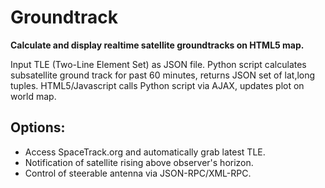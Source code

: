 Groundtrack
===========

**Calculate and display realtime satellite groundtracks on HTML5 map.**

Input TLE (Two-Line Element Set) as JSON file. Python script calculates subsatellite ground track for past 60 minutes, returns JSON set of lat,long tuples. HTML5/Javascript calls Python script via AJAX, updates plot on world map.

Options:
--------
* Access SpaceTrack.org and automatically grab latest TLE.
* Notification of satellite rising above observer's horizon.
* Control of steerable antenna via JSON-RPC/XML-RPC.